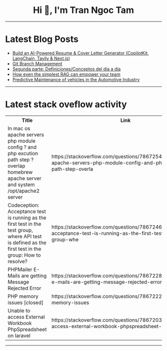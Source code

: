 <h1 align="center">Hi 👋, I'm Tran Ngoc Tam</h1>

---

# Latest Blog Posts 
<!-- BLOG-POST-LIST:START -->
- [Build an AI-Powered Resume &amp; Cover Letter Generator &lpar;CopilotKit, LangChain, Tavily &amp; Next.js&rpar;](https://dev.to/copilotkit/build-an-ai-powered-resume-cover-letter-generator-copilotkit-langchain-tavily-nextjs-1nkc)
- [Git Branch Management](https://dev.to/abir101/git-branch-management-1170)
- [Segunda parte: Definiciones/Conceptos del día a día](https://dev.to/alfredtester/segunda-parte-definicionesconceptos-del-dia-a-dia-4oa2)
- [How even the simplest RAG can empower your team](https://dev.to/bitcrowd/how-even-the-simplest-rag-can-empower-your-team-15ai)
- [Predictive Maintenance of vehicles in the Automotive Industry](https://dev.to/ludwig023/predictive-maintenance-of-vehicles-in-the-automotive-industry-46d5)
<!-- BLOG-POST-LIST:END -->

---

# Latest stack oveflow activity
<table>
  <tr><th>Title</th><th>Link</th></tr>
  <!-- STACKOVERFLOW:START --><tr><td>In mac os apache servers php module config ? and php excution path step ? overlap homebrew apache server and system /opt/apache2 server</td><td>https://stackoverflow.com/questions/78672545/in-mac-os-apache-servers-php-module-config-and-php-excution-path-step-overla</td></tr><tr><td>Codeception: Acceptance test is running as the first test in the test group, where API test is defined as the first test in the group: How to resolve?</td><td>https://stackoverflow.com/questions/78672464/codeception-acceptance-test-is-running-as-the-first-test-in-the-test-group-whe</td></tr><tr><td>PHPMailer E-Mails are getting Message Rejected Error</td><td>https://stackoverflow.com/questions/78672281/phpmailer-e-mails-are-getting-message-rejected-error</td></tr><tr><td>PHP memory issues [closed]</td><td>https://stackoverflow.com/questions/78672226/php-memory-issues</td></tr><tr><td>Unable to access External Workbook PhpSpreadsheet on laravel</td><td>https://stackoverflow.com/questions/78672037/unable-to-access-external-workbook-phpspreadsheet-on-laravel</td></tr><!-- STACKOVERFLOW:END -->
</table>

---


